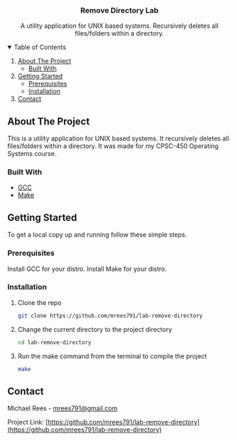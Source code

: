 <!-- PROJECT SHIELDS -->
<!--
*** I'm using markdown "reference style" links for readability.
*** Reference links are enclosed in brackets [ ] instead of parentheses ( ).
*** See the bottom of this document for the declaration of the reference variables
*** for contributors-url, forks-url, etc. This is an optional, concise syntax you may use.
*** https://www.markdownguide.org/basic-syntax/#reference-style-links
-->



<!-- PROJECT LOGO -->
<br />
<p align="center">

  <h3 align="center">Remove Directory Lab</h3>

  <p align="center">
    A utility application for UNIX based systems. Recursively deletes all files/folders within a directory.
  </p>
</p>



<!-- TABLE OF CONTENTS -->
<details open="open">
  <summary>Table of Contents</summary>
  <ol>
    <li>
      <a href="#about-the-project">About The Project</a>
      <ul>
        <li><a href="#built-with">Built With</a></li>
      </ul>
    </li>
    <li>
      <a href="#getting-started">Getting Started</a>
      <ul>
        <li><a href="#prerequisites">Prerequisites</a></li>
        <li><a href="#installation">Installation</a></li>
      </ul>
    </li>
    <li><a href="#contact">Contact</a></li>
  </ol>
</details>



<!-- ABOUT THE PROJECT -->
## About The Project

This is a utility application for UNIX based systems. It recursively deletes all files/folders within a directory. It was made for my CPSC-450 Operating Systems course.

### Built With

* [GCC](https://gcc.gnu.org/)
* [Make](http://manpages.ubuntu.com/manpages/cosmic/man1/make.1.html)

<!-- GETTING STARTED -->
## Getting Started

To get a local copy up and running follow these simple steps.

### Prerequisites

Install GCC for your distro.
Install Make for your distro.

### Installation

1. Clone the repo
    ```sh
    git clone https://github.com/mrees791/lab-remove-directory
    ```
2. Change the current directory to the project directory
    ```sh
    cd lab-remove-directory
    ```
3. Run the make command from the terminal to compile the project
    ```sh
    make
    ```

<!-- CONTACT -->
## Contact

Michael Rees - mrees791@gmail.com

Project Link: [https://github.com/mrees791/lab-remove-directory](https://github.com/mrees791/lab-remove-directory)
